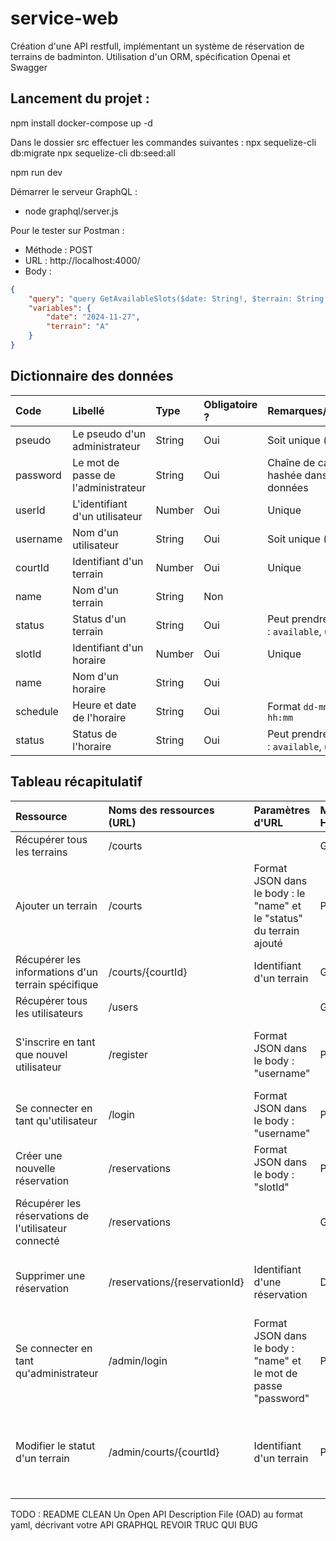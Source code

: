 # service-web
Création d'une API restfull, implémentant un système de réservation de terrains de badminton. Utilisation d'un ORM, spécification Openai et Swagger

## Lancement du projet : 

npm install
docker-compose up -d

Dans le dossier src effectuer les commandes suivantes :
npx sequelize-cli db:migrate
npx sequelize-cli db:seed:all

npm run dev

Démarrer le serveur GraphQL : 
 - node graphql/server.js

Pour le tester sur Postman :
- Méthode : POST
- URL : http://localhost:4000/
- Body :
`````json
{
    "query": "query GetAvailableSlots($date: String!, $terrain: String!) { availableSlots(date: $date, terrain: $terrain) { time isAvailable } }",
    "variables": {
        "date": "2024-11-27",
        "terrain": "A"
    }
}
`````


## Dictionnaire des données

| Code      | Libellé                             | Type    | Obligatoire ?  | Remarques/Contraintes                                     |
|:----------|:------------------------------------|:--------|:---------------|:----------------------------------------------------------|
| pseudo    | Le pseudo d'un administrateur       | String  | Oui            | Soit unique (identifiant)                                 |
| password  | Le mot de passe de l'administrateur | String  | Oui            | Chaîne de caractères hashée dans la base de données       |
| userId    | L'identifiant d'un utilisateur      | Number  | Oui            | Unique                                                    |
| username  | Nom d'un utilisateur                | String  | Oui            | Soit unique (identifiant)                                 |
| courtId   | Identifiant d'un terrain            | Number  | Oui            | Unique                                                    |
| name      | Nom d'un terrain                    | String  | Non            |                                                           |
| status    | Status d'un terrain                 | String  | Oui            | Peut prendre les valeurs : `available`, `unavailable`     |
| slotId    | Identifiant d'un horaire            | Number  | Oui            | Unique                                                    |
| name      | Nom d'un horaire                    | String  | Oui            |                                                           |
| schedule  | Heure et date de l'horaire          | String  | Oui            | Format `dd-mm-YYYY hh:mm`                                 |
| status    | Status de l'horaire                 | String  | Oui            | Peut prendre les valeurs : `available`, `unavailable`     |

## Tableau récapitulatif
| Ressource                                            | Noms des ressources (URL)         | Paramètres d'URL                                                      | Méthodes HTTP  | Commentaires                                                                                    |
|:-----------------------------------------------------|:----------------------------------|:----------------------------------------------------------------------|:---------------|:------------------------------------------------------------------------------------------------|
| Récupérer tous les terrains                          | /courts                           |                                                                       | GET            |                                                                                                 |
| Ajouter un terrain                                   | /courts                           | Format JSON dans le body : le "name" et le "status" du terrain ajouté | POST           | Le "name" doit être unique, une erreur s'affiche si ce n'est pas le cas                         |
| Récupérer les informations d'un terrain spécifique   | /courts/{courtId}                 | Identifiant d'un terrain                                              | GET            |                                                                                                 |
| Récupérer tous les utilisateurs                      | /users                            |                                                                       | GET            |                                                                                                 |
| S'inscrire en tant que nouvel utilisateur            | /register                         | Format JSON dans le body : "username"                                 | POST           | Le "username" doit être unique, une erreur s'affiche si ce n'est pas le cas                     |
| Se connecter en tant qu'utilisateur                  | /login                            | Format JSON dans le body : "username"                                 | POST           |                                                                                                 |
| Créer une nouvelle réservation                       | /reservations                     | Format JSON dans le body : "slotId"                                   | POST           |                                                                                                 |
| Récupérer les réservations de l'utilisateur connecté | /reservations                     |                                                                       | GET            | L'utilisateur doit être connecté                                                                |
| Supprimer une réservation                            | /reservations/{reservationId}     | Identifiant d'une réservation                                         | DELETE         | L'utilisateur doit être connecté pour supprimer une de ses réservations                         |
| Se connecter en tant qu'administrateur               | /admin/login                      | Format JSON dans le body : "name" et le mot de passe "password"       | POST           |                                                                                                 |
| Modifier le statut d'un terrain                      | /admin/courts/{courtId}           | Identifiant d'un terrain                                              | POST           | L'utilisateur doit être connecté en tant qu'administrateur pour modifier le statut d'un terrain |


TODO : 
README CLEAN
Un Open API Description File (OAD) au format yaml, décrivant votre API
GRAPHQL REVOIR TRUC QUI BUG